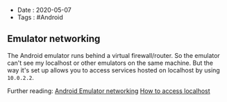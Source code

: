 - Date : 2020-05-07
- Tags : #Android

## Emulator networking


The Android emulator runs behind a virtual firewall/router.  So the emulator can't see my localhost or other emulators on the same machine.  But the way it's set up allows you to access services hosted on localhost by using `10.0.2.2`.  

Further reading:
[Android Emulator networking](https://developer.android.com/studio/run/emulator-networking) 
[How to access localhost](https://stackoverflow.com/questions/5528850/how-do-you-connect-localhost-in-the-android-emulator)
